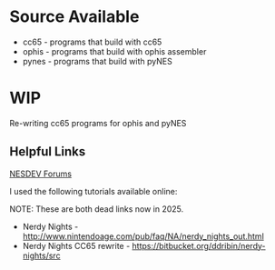 Source Available
=============
* cc65 - programs that build with cc65
* ophis - programs that build with ophis assembler
* pynes - programs that build with pyNES

WIP
============
Re-writing cc65 programs for ophis and pyNES



Helpful Links
-------------
[NESDEV Forums](forums.nesdev.org)

I used the following tutorials available online:

NOTE: These are both dead links now in 2025.  

 * Nerdy Nights - http://www.nintendoage.com/pub/faq/NA/nerdy_nights_out.html
 * Nerdy Nights CC65 rewrite - https://bitbucket.org/ddribin/nerdy-nights/src
